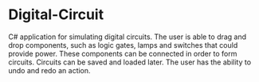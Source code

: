 Digital-Circuit
===============

C# application for simulating digital circuits. The user is able to drag and drop components, such as logic gates, lamps and switches that could provide power. These components can be connected in order to form circuits. Circuits can be saved and loaded later. The user has the ability to undo and redo an action.
